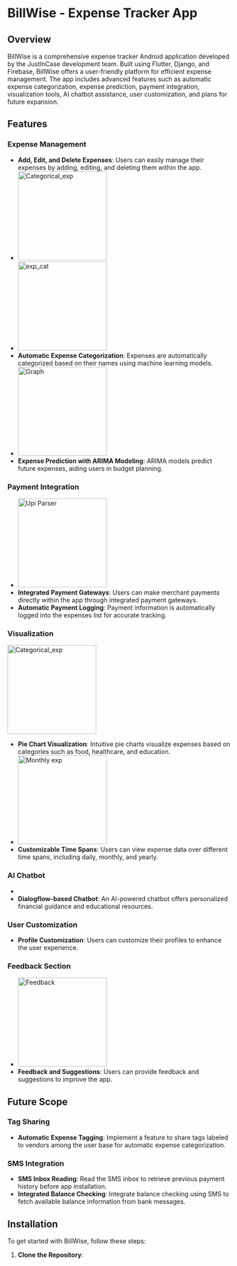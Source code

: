 # BillWise - Expense Tracker App

## Overview

BillWise is a comprehensive expense tracker Android application developed by the JustInCase development team. Built using Flutter, Django, and Firebase, BillWise offers a user-friendly platform for efficient expense management. The app includes advanced features such as automatic expense categorization, expense prediction, payment integration, visualization tools, AI chatbot assistance, user customization, and plans for future expansion.

## Features

### Expense Management

- **Add, Edit, and Delete Expenses**: Users can easily manage their expenses by adding, editing, and deleting them within the app.
- <img src="https://drive.google.com/uc?export=view&id=1rPLiJY24GSnj2QvyqlME4ImB8uYK4Kn9" alt="Categorical_exp" width="200">
- <img src="https://drive.google.com/uc?export=view&id=1TweW3ym7hfQphp-kwLPCGajfhVVNTC4U" alt="exp_cat" width="200">
- **Automatic Expense Categorization**: Expenses are automatically categorized based on their names using machine learning models.
- <img src="https://drive.google.com/uc?export=view&id=1Z1LayA3W7-Rqh5MERSmqO-S2FgP7s4hn" alt="Graph" width="200">
- **Expense Prediction with ARIMA Modeling**: ARIMA models predict future expenses, aiding users in budget planning.

### Payment Integration
- <img src="https://drive.google.com/uc?export=view&id=1wCR-7OeIMG2bkvwmgYdM1K3m8Wnj5v4y" alt="Upi Parser" width="200">
- **Integrated Payment Gateways**: Users can make merchant payments directly within the app through integrated payment gateways.
- **Automatic Payment Logging**: Payment information is automatically logged into the expenses list for accurate tracking.

### Visualization
<img src="https://drive.google.com/uc?export=view&id=1rPLiJY24GSnj2QvyqlME4ImB8uYK4Kn9" alt="Categorical_exp" width="200">

- **Pie Chart Visualization**: Intuitive pie charts visualize expenses based on categories such as food, healthcare, and education.
- <img src="https://drive.google.com/uc?export=view&id=1Pihj_Hbcxmey7_n5HL5ARy6DdWtnA2w1" alt="Monthly exp" width="200">
- **Customizable Time Spans**: Users can view expense data over different time spans, including daily, monthly, and yearly.

### AI Chatbot
- 
- **Dialogflow-based Chatbot**: An AI-powered chatbot offers personalized financial guidance and educational resources.

### User Customization

- **Profile Customization**: Users can customize their profiles to enhance the user experience.

### Feedback Section
- <img src="https://drive.google.com/uc?export=view&id=1Rc-vp3-32jvVIY-9fTxw8wbrcVVu6vdn" alt="Feedback" width="200">
- **Feedback and Suggestions**: Users can provide feedback and suggestions to improve the app.

## Future Scope

### Tag Sharing

- **Automatic Expense Tagging**: Implement a feature to share tags labeled to vendors among the user base for automatic expense categorization.

### SMS Integration

- **SMS Inbox Reading**: Read the SMS inbox to retrieve previous payment history before app installation.
- **Integrated Balance Checking**: Integrate balance checking using SMS to fetch available balance information from bank messages.

## Installation

To get started with BillWise, follow these steps:

1. **Clone the Repository**: 
